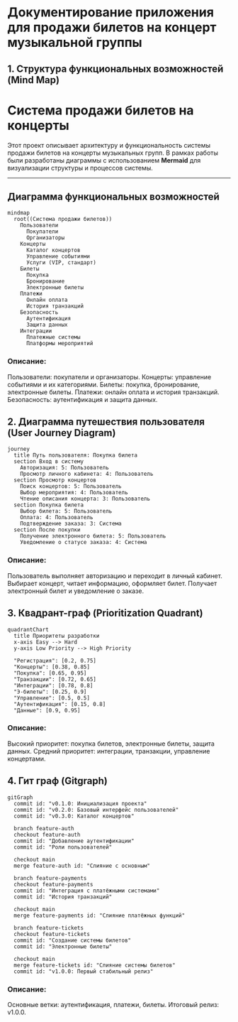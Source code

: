 # Документирование приложения для продажи билетов на концерт музыкальной группы

## 1. Структура функциональных возможностей (Mind Map)

# Система продажи билетов на концерты

Этот проект описывает архитектуру и функциональность системы продажи билетов на концерты музыкальных групп. В рамках работы были разработаны диаграммы с использованием **Mermaid** для визуализации структуры и процессов системы.

---

## Диаграмма функциональных возможностей

```mermaid
mindmap
  root((Система продажи билетов))
    Пользователи
      Покупатели
      Организаторы
    Концерты
      Каталог концертов
      Управление событиями
      Услуги (VIP, стандарт)
    Билеты
      Покупка
      Бронирование
      Электронные билеты
    Платежи
      Онлайн оплата
      История транзакций
    Безопасность
      Аутентификация
      Защита данных
    Интеграции
      Платежные системы
      Платформы мероприятий
```

### Описание:
Пользователи: покупатели и организаторы.
Концерты: управление событиями и их категориями.
Билеты: покупка, бронирование, электронные билеты.
Платежи: онлайн оплата и история транзакций.
Безопасность: аутентификация и защита данных.

## 2. Диаграмма путешествия пользователя (User Journey Diagram)

```mermaid
journey
  title Путь пользователя: Покупка билета
  section Вход в систему
    Авторизация: 5: Пользователь
    Просмотр личного кабинета: 4: Пользователь
  section Просмотр концертов
    Поиск концертов: 5: Пользователь
    Выбор мероприятия: 4: Пользователь
    Чтение описания концерта: 3: Пользователь
  section Покупка билета
    Выбор билета: 5: Пользователь
    Оплата: 4: Пользователь
    Подтверждение заказа: 3: Система
  section После покупки
    Получение электронного билета: 5: Пользователь
    Уведомление о статусе заказа: 4: Система

```

### Описание:

Пользователь выполняет авторизацию и переходит в личный кабинет.
Выбирает концерт, читает информацию, оформляет билет.
Получает электронный билет и уведомление о заказе.

## 3. Квадрант-граф (Prioritization Quadrant)

```mermaid
quadrantChart
  title Приоритеты разработки
  x-axis Easy --> Hard
  y-axis Low Priority --> High Priority

  "Регистрация": [0.2, 0.75]
  "Концерты": [0.38, 0.85]
  "Покупка": [0.65, 0.95]
  "Транзакции": [0.72, 0.65]
  "Интеграции": [0.78, 0.8]
  "Э-билеты": [0.25, 0.9]
  "Управление": [0.5, 0.5]
  "Аутентификация": [0.15, 0.8]
  "Данные": [0.9, 0.95]
```

### Описание:

Высокий приоритет: покупка билетов, электронные билеты, защита данных.
Средний приоритет: интеграции, транзакции, управление концертами.

## 4. Гит граф (Gitgraph)

```mermaid
gitGraph
  commit id: "v0.1.0: Инициализация проекта"
  commit id: "v0.2.0: Базовый интерфейс пользователей"
  commit id: "v0.3.0: Каталог концертов"

  branch feature-auth
  checkout feature-auth
  commit id: "Добавление аутентификации"
  commit id: "Роли пользователей"

  checkout main
  merge feature-auth id: "Слияние с основным"

  branch feature-payments
  checkout feature-payments
  commit id: "Интеграция с платёжными системами"
  commit id: "История транзакций"

  checkout main
  merge feature-payments id: "Слияние платёжных функций"

  branch feature-tickets
  checkout feature-tickets
  commit id: "Создание системы билетов"
  commit id: "Электронные билеты"

  checkout main
  merge feature-tickets id: "Слияние системы билетов"
  commit id: "v1.0.0: Первый стабильный релиз"
```

### Описание:

Основные ветки: аутентификация, платежи, билеты.
Итоговый релиз: v1.0.0.
